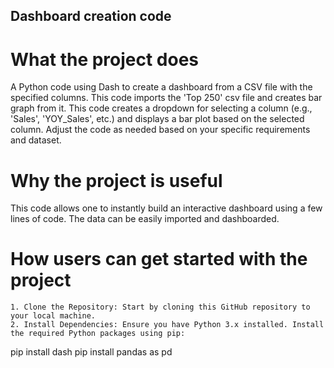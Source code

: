 ## Dashboard creation code
# What the project does
A Python code using Dash to create a dashboard from a CSV file with the specified columns. This code imports the 'Top 250' csv file and creates bar graph from it. This code creates a dropdown for selecting a column (e.g., 'Sales', 'YOY_Sales', etc.) and displays a bar plot based on the selected column. Adjust the code as needed based on your specific requirements and dataset.
# Why the project is useful
This code allows one to instantly build an interactive dashboard using a few lines of code. The data can be easily imported and dashboarded.
# How users can get started with the project
	1. Clone the Repository: Start by cloning this GitHub repository to your local machine. 
	2. Install Dependencies: Ensure you have Python 3.x installed. Install the required Python packages using pip: 
 
pip install dash 
pip install pandas as pd
